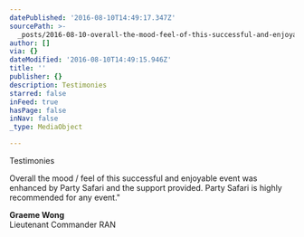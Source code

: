 ```yaml
---
datePublished: '2016-08-10T14:49:17.347Z'
sourcePath: >-
  _posts/2016-08-10-overall-the-mood-feel-of-this-successful-and-enjoyable-eve.md
author: []
via: {}
dateModified: '2016-08-10T14:49:15.946Z'
title: ''
publisher: {}
description: Testimonies
starred: false
inFeed: true
hasPage: false
inNav: false
_type: MediaObject

---
```

Testimonies

Overall the mood / feel of this successful and enjoyable event was enhanced by Party Safari and the support provided. Party Safari is highly recommended for any event."

**Graeme Wong**  
Lieutenant Commander RAN